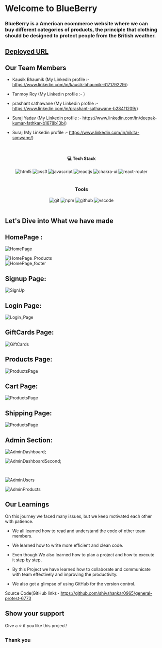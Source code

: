 # Welcome to BlueBerry
<h3>BlueBerry is a American ecommerce website where we can buy different categories of products, the principle that clothing should be designed to protect people from the British weather.</h3>

## [Deployed URL](https://testy-throne-7976.vercel.app/)

## Our Team Members

- Kausik Bhaumik (My Linkedin profile :- https://www.linkedin.com/in/kausik-bhaumik-617179229/)

- Tanmoy Roy (My Linkedin profile :- )

- prashant sathawane (My Linkedin profile :- https://www.linkedin.com/in/prashant-sathawane-b28411209/)

- Suraj Yadav (My Linkedin profile :- https://www.linkedin.com/in/deepak-kumar-fathkar-b1678b13b/)

- Suraj (My Linkedin profile :- https://www.linkedin.com/in/nikita-sonwane/)
<br/>

<h4 align="center">💻 Tech Stack</h4>
 <div align="center">
 <img src="https://img.shields.io/badge/html5-%23E34F26.svg?style=for-the-badge&logo=html5&logoColor=white" align="center" alt="html5">
 <img src = "https://img.shields.io/badge/css3-%231572B6.svg?style=for-the-badge&logo=css3&logoColor=white" align="center" alt="css3">
 <img src="https://img.shields.io/badge/javascript-%23323330.svg?style=for-the-badge&logo=javascript&logoColor=%23F7DF1E"  align="center" alt="javascript" />
 <img src="https://img.shields.io/badge/React-20232A?style=for-the-badge&logo=react&logoColor=61DAFB"  align="center" alt="reactjs" />
   <img src = "https://img.shields.io/badge/chakra ui-%234ED1C5.svg?style=for-the-badge&logo=chakraui&logoColor=white" align="center" alt="chakra-ui"/>
  <img src="https://img.shields.io/badge/React_Router-CA4245?style=for-the-badge&logo=react-router&logoColor=white"  align="center" alt="react-router" />
</div>
<br/>



<div align="center"><h3 align="center">Tools</h3> 
   <img src="https://img.shields.io/badge/netlify-%23000000.svg?style=for-the-badge&logo=netlify&logoColor=#00C7B7" align="center" alt="git"/>
  <img src = "https://img.shields.io/badge/NPM-%23000000.svg?style=for-the-badge&logo=npm&logoColor=white" align="center" alt="npm">
  <img src="https://img.shields.io/badge/GitHub-100000?style=for-the-badge&logo=github&logoColor=white"  align="center" alt="github"/>
   <img src="https://img.shields.io/badge/Visual%20Studio-5C2D91.svg?style=for-the-badge&logo=visual-studio&logoColor=white"  align="center" alt="vscode"/>
    
      
</div>
<br/>

## Let's Dive into What we have made

## HomePage :
![HomePage](https://github.com/shivshankar0965/general-protest-6773/blob/main/screenshots/indiwebmall/home_gift_cards.png)
<br/>

![HomePage_Products](https://github.com/shivshankar0965/general-protest-6773/blob/main/screenshots/indiwebmall/Home_products.png)
<br/>
![HomePage_footer](https://github.com/shivshankar0965/general-protest-6773/blob/main/screenshots/indiwebmall/footer_section.png?raw=true)
<br/>
## Signup Page: 
![SignUp](https://github.com/shivshankar0965/general-protest-6773/blob/main/screenshots/indiwebmall/signup.png?raw=true)
<br/>

## Login Page:

![Login_Page](https://github.com/shivshankar0965/general-protest-6773/blob/main/screenshots/indiwebmall/login.jpg?raw=true)
<br/>

## GiftCards Page:
![GiftCards](https://github.com/shivshankar0965/general-protest-6773/blob/main/screenshots/indiwebmall/gift_cards.png?raw=true)
<br/>

## Products Page:

![ProductsPage](https://github.com/shivshankar0965/general-protest-6773/blob/main/screenshots/indiwebmall/Products%20list.png?raw=true)
<br/>

## Cart Page:

![ProductsPage](https://github.com/shivshankar0965/indiwebmall/blob/main/screenshots/indiwebmall/cart%20page.png?raw=true)
<br/>

## Shipping Page:

![ProductsPage](https://github.com/shivshankar0965/indiwebmall/blob/main/screenshots/indiwebmall/shipping_cart.png?raw=true)
<br/>
## Admin Section:

![AdminDashboard](https://github.com/shivshankar0965/general-protest-6773/blob/main/screenshots/indiwebmall/admin_dashboard1.png?raw=true);
<br/>

![AdminDashboardSecond](https://github.com/shivshankar0965/general-protest-6773/blob/main/screenshots/indiwebmall/admin_dashboard.png?raw=true);

<br/>

![AdminUsers](https://github.com/shivshankar0965/general-protest-6773/blob/main/screenshots/indiwebmall/admin_users.png?raw=true)
<br/>

![AdminProducts](https://github.com/shivshankar0965/general-protest-6773/blob/main/screenshots/indiwebmall/admin_products%20(2).png?raw=true)
<br/>
## Our Learnings
On this journey we faced many issues, but we keep motivated each other with patience. 

- We all learned how to read and understand the code of other team members.

- We learned how to write more efficient and clean code.

- Even though  We also learned how to plan a project and how to execute it step by step.

- By this Project we have learned how to collaborate and communicate with team effectively and improving the productivity.

- We also got a glimpse of using GitHub for the version control.

Source Code(GitHub link):- https://github.com/shivshankar0965/general-protest-6773

## Show your support

Give a ⭐️ if you like this project!

### Thank you
